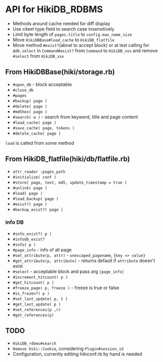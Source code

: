 API for HikiDB_RDBMS
====================

* Methods around cache needed for diff display
* Use citext type field to search case insensitively
* Limit byte length of `pages.title` to `config.max_name_size`
* Move `HikiDBBase#load_cache` to `HikiDB_flatfile`
* Move method `#exist?`(abnel to accept block) or at lest calling for `@db.select` in `Command#exist?` from `Command` to `HikiDB_xxx` and remove `#select` from `HikiDB_xxx`

From HikiDBBase(hiki/storage.rb)
---------------

* `#open_db` - block acceptable
* `#close_db`
* `#pages`
* `#backup( page )`
* `#delete( page )`
* `#md5hex( page )`
* `#search( w )` - search from keyword, title and page content
* `#load_cache( page )`
* `#save_cache( page, tokens )`
* `#delete_cache( page )`

`load` is called from some method

From HikiDB_flatfile(hiki/db/flatfile.rb)
--------------------

* `attr_reader :pages_path`
* `#initialize( conf )`
* `#store( page, text, md5, update_timestamp = true )`
* `#unlink( page )`
* `#load( page )`
* `#load_backup( page )`
* `#exist?( page )`
* `#backup_exist?( page )`

### info DB

* `#info_exist?( p )`
* `#infodb_exist?`
* `#info( p )`
* `#page_info` - info of all page
* `#set_attribute(p, attr)` - `unescaped_pagename`, `{key => value}`
* `#get_attribute(p, attribute)` - returns default if `attribute` doesn't exist
* `#select` - acceptable block and pass arg `|page_info|`
* `#increment_hitcount( p )`
* `#get_hitcount( p )`
* `#freeze_page( p, freeze )` - freeze is true or false
* `#is_frozen?( p )`
* `#set_last_update( p, t )`
* `#get_last_update( p )`
* `#set_references(p ,r)`
* `#get_references(p)`

TODO
----

* `HikiDB_rdbms#search`
* `Remove Hiki::Cookie`, considering `Plugin#session_id`
* Configuration, currently editing hikiconf.rb by hand is needed
